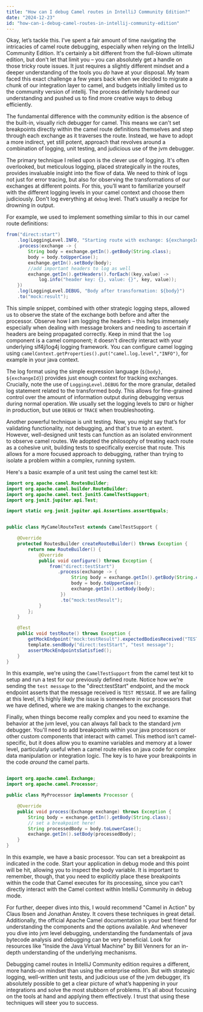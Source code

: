 ```yaml
---
title: "How can I debug Camel routes in IntelliJ Community Edition?"
date: "2024-12-23"
id: "how-can-i-debug-camel-routes-in-intellij-community-edition"
---
```


Okay, let’s tackle this. I’ve spent a fair amount of time navigating the intricacies of camel route debugging, especially when relying on the IntelliJ Community Edition. It's certainly a bit different from the full-blown ultimate edition, but don't let that limit you – you can absolutely get a handle on those tricky route issues. It just requires a slightly different mindset and a deeper understanding of the tools you *do* have at your disposal. My team faced this exact challenge a few years back when we decided to migrate a chunk of our integration layer to camel, and budgets initially limited us to the community version of intellij. The process definitely hardened our understanding and pushed us to find more creative ways to debug efficiently.

The fundamental difference with the community edition is the absence of the built-in, visually rich debugger for camel. This means we can't set breakpoints directly within the camel route definitions themselves and step through each exchange as it traverses the route. Instead, we have to adopt a more indirect, yet still potent, approach that revolves around a combination of logging, unit testing, and judicious use of the jvm debugger.

The primary technique I relied upon is the clever use of logging. It's often overlooked, but meticulous logging, placed strategically in the routes, provides invaluable insight into the flow of data. We need to think of logs not just for error tracing, but also for observing the transformations of our exchanges at different points. For this, you’ll want to familiarize yourself with the different logging levels in your camel context and choose them judiciously. Don't log everything at `debug` level. That’s usually a recipe for drowning in output.

For example, we used to implement something similar to this in our camel route definitions:

```java
from("direct:start")
    .log(LoggingLevel.INFO, "Starting route with exchange: ${exchangeId}")
    .process(exchange -> {
        String body = exchange.getIn().getBody(String.class);
        body = body.toUpperCase();
        exchange.getIn().setBody(body);
        //add important headers to log as well
        exchange.getIn().getHeaders().forEach((key,value) ->
            log.info("header key: {}, value: {}", key, value));
    })
    .log(LoggingLevel.DEBUG, "Body after transformation: ${body}")
    .to("mock:result");
```

This simple snippet, combined with other strategic logging steps, allowed us to observe the state of the exchange both before and after the processor. Observe how I am logging the headers – this helps immensely especially when dealing with message brokers and needing to ascertain if headers are being propagated correctly. Keep in mind that the `log` component is a camel component; it doesn't directly interact with your underlying slf4j/log4j logging framework. You can configure camel logging using `camelContext.getProperties().put("camel.log.level","INFO")`, for example in your java context.

The log format using the simple expression language (`${body}`, `${exchangeId}`) provides just enough context for tracking exchanges. Crucially, note the use of `LoggingLevel.DEBUG` for the more granular, detailed log statement related to the transformed body. This allows for fine-grained control over the amount of information output during debugging versus during normal operation. We usually set the logging levels to `INFO` or higher in production, but use `DEBUG` or `TRACE` when troubleshooting.

Another powerful technique is unit testing. Now, you might say that’s for validating functionality, not debugging, and that's true to an extent. However, well-designed unit tests can function as an isolated environment to observe camel routes. We adopted the philosophy of treating each route as a cohesive unit, building tests to specifically exercise that route. This allows for a more focused approach to debugging, rather than trying to isolate a problem within a complex, running system.

Here's a basic example of a unit test using the camel test kit:

```java
import org.apache.camel.RoutesBuilder;
import org.apache.camel.builder.RouteBuilder;
import org.apache.camel.test.junit5.CamelTestSupport;
import org.junit.jupiter.api.Test;

import static org.junit.jupiter.api.Assertions.assertEquals;


public class MyCamelRouteTest extends CamelTestSupport {

    @Override
    protected RoutesBuilder createRouteBuilder() throws Exception {
        return new RouteBuilder() {
            @Override
            public void configure() throws Exception {
                from("direct:testStart")
                   .process(exchange -> {
                        String body = exchange.getIn().getBody(String.class);
                        body = body.toUpperCase();
                        exchange.getIn().setBody(body);
                    })
                    .to("mock:testResult");
            }
        };
    }

    @Test
    public void testRoute() throws Exception {
        getMockEndpoint("mock:testResult").expectedBodiesReceived("TEST MESSAGE");
        template.sendBody("direct:testStart", "test message");
        assertMockEndpointsSatisfied();
    }
}
```

In this example, we're using the `CamelTestSupport` from the camel test kit to setup and run a test for our previously defined route. Notice how we're sending the `test message` to the "direct:testStart" endpoint, and the mock endpoint asserts that the message received is `TEST MESSAGE`. If we are failing at this level, it’s highly likely the issue is somewhere in our processors that we have defined, where we are making changes to the exchange.

Finally, when things become really complex and you need to examine the behavior at the jvm level, you can always fall back to the standard jvm debugger. You'll need to add breakpoints within your java processors or other custom components that interact with camel. This method isn’t camel-specific, but it does allow you to examine variables and memory at a lower level, particularly useful when a camel route relies on java code for complex data manipulation or integration logic. The key is to have your breakpoints in the code *around* the camel parts.

```java

import org.apache.camel.Exchange;
import org.apache.camel.Processor;

public class MyProcessor implements Processor {

    @Override
    public void process(Exchange exchange) throws Exception {
        String body = exchange.getIn().getBody(String.class);
        // set a breakpoint here!
        String processedBody = body.toLowerCase();
        exchange.getIn().setBody(processedBody);
    }
}
```

In this example, we have a basic processor. You can set a breakpoint as indicated in the code. Start your application in debug mode and this point will be hit, allowing you to inspect the body variable. It is important to remember, though, that you need to explicitly place these breakpoints within the code that Camel executes for its processing, since you can't directly interact with the Camel context within IntelliJ Community in debug mode.

For further, deeper dives into this, I would recommend "Camel in Action" by Claus Ibsen and Jonathan Anstey. It covers these techniques in great detail. Additionally, the official Apache Camel documentation is your best friend for understanding the components and the options available. And whenever you dive into jvm level debugging, understanding the fundamentals of java bytecode analysis and debugging can be very beneficial. Look for resources like "Inside the Java Virtual Machine" by Bill Venners for an in-depth understanding of the underlying mechanisms.

Debugging camel routes in IntelliJ Community edition requires a different, more hands-on mindset than using the enterprise edition. But with strategic logging, well-written unit tests, and judicious use of the jvm debugger, it’s absolutely possible to get a clear picture of what’s happening in your integrations and solve the most stubborn of problems. It's all about focusing on the tools at hand and applying them effectively. I trust that using these techniques will steer you to success.

